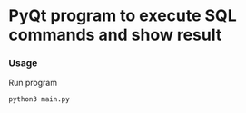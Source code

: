 # PyQt program to execute SQL commands and show result

### Usage

Run program

```bash
python3 main.py

```